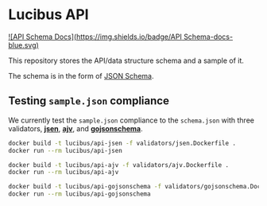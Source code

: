 # Lucibus API

[![API Schema Docs](https://img.shields.io/badge/API Schema-docs-blue.svg)](http://lbovet.github.io/docson/index.html#https://rawgit.com/lucibus/lucibus/master/api/schema.json)

This repository stores the API/data structure schema and a sample of it.

The schema is in the form of [JSON Schema](http://json-schema.org/).

## Testing `sample.json` compliance

We currently test the `sample.json` compliance to the `schema.json` with three
validators, [**jsen**](https://github.com/bugventure/jsen), [**ajv**](https://github.com/epoberezkin/ajv),
and [**gojsonschema**](https://github.com/xeipuuv/gojsonschema).

```bash
docker build -t lucibus/api-jsen -f validators/jsen.Dockerfile .
docker run --rm lucibus/api-jsen

docker build -t lucibus/api-ajv -f validators/ajv.Dockerfile .
docker run --rm lucibus/api-ajv

docker build -t lucibus/api-gojsonschema -f validators/gojsonschema.Dockerfile .
docker run --rm lucibus/api-gojsonschema
```

